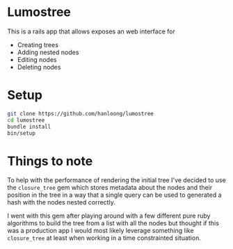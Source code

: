 # Lumostree

This is a rails app that allows exposes an web interface for
 - Creating trees
 - Adding nested nodes
 - Editing nodes
 - Deleting nodes

# Setup

```bash
git clone https://github.com/hanloong/lumostree
cd lumostree
bundle install
bin/setup
```

# Things to note

To help with the performance of rendering the initial tree I've decided to use the `closure_tree` gem which stores metadata about the nodes and their position in the tree in a way that a single query can be used to generated a hash with the nodes nested correctly.

I went with this gem after playing around with a few different pure ruby algorithms to build the tree from a list with all the nodes but thought if this was a production app I would most likely leverage something like `closure_tree` at least when working in a time constrainted situation.
